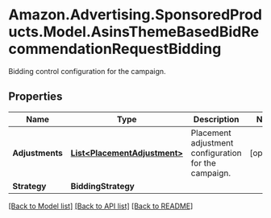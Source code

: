 # Amazon.Advertising.SponsoredProducts.Model.AsinsThemeBasedBidRecommendationRequestBidding
Bidding control configuration for the campaign.

## Properties

Name | Type | Description | Notes
------------ | ------------- | ------------- | -------------
**Adjustments** | [**List&lt;PlacementAdjustment&gt;**](PlacementAdjustment.md) | Placement adjustment configuration for the campaign. | [optional] 
**Strategy** | **BiddingStrategy** |  | 

[[Back to Model list]](../README.md#documentation-for-models) [[Back to API list]](../README.md#documentation-for-api-endpoints) [[Back to README]](../README.md)

